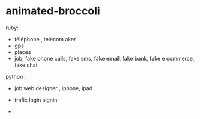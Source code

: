 # animated-broccoli
ruby: 
- téléphone  , telecom aker
- gps
- places 
- job, fake phone calls, fake sms, fàke 
email, fake bank, fake e commerce, fake chat


python :
-  job web designer , iphone, ipad

-  trafic login signin
-  
